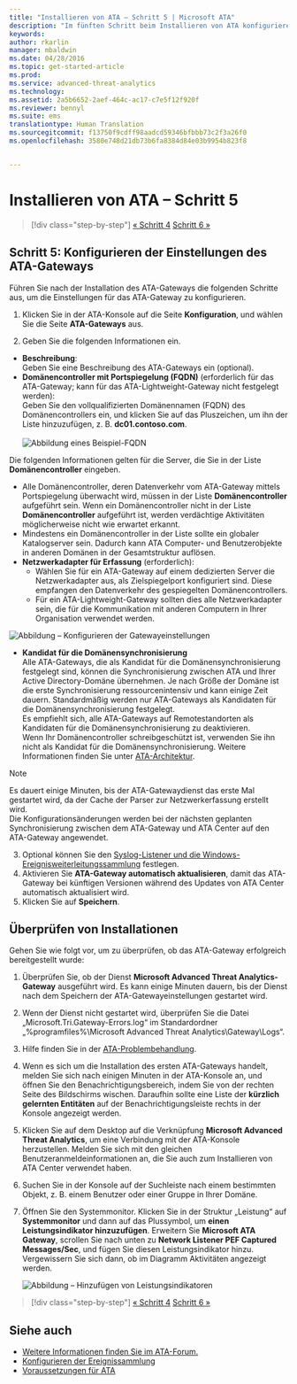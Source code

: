 ```yaml
---
title: "Installieren von ATA – Schritt 5 | Microsoft ATA"
description: "Im fünften Schritt beim Installieren von ATA konfigurieren Sie die Einstellungen für das ATA-Gateway."
keywords: 
author: rkarlin
manager: mbaldwin
ms.date: 04/28/2016
ms.topic: get-started-article
ms.prod: 
ms.service: advanced-threat-analytics
ms.technology: 
ms.assetid: 2a5b6652-2aef-464c-ac17-c7e5f12f920f
ms.reviewer: bennyl
ms.suite: ems
translationtype: Human Translation
ms.sourcegitcommit: f13750f9cdff98aadcd59346bfbbb73c2f3a26f0
ms.openlocfilehash: 3580e748d21db73b6fa8384d84e03b9954b823f8


---
```


# Installieren von ATA – Schritt 5

>[!div class="step-by-step"]
[« Schritt 4](install-ata-step4.md)
[Schritt 6 »](install-ata-step6.md)


## Schritt 5: Konfigurieren der Einstellungen des ATA-Gateways
Führen Sie nach der Installation des ATA-Gateways die folgenden Schritte aus, um die Einstellungen für das ATA-Gateway zu konfigurieren.

1.  Klicken Sie in der ATA-Konsole auf die Seite **Konfiguration**, und wählen Sie die Seite **ATA-Gateways** aus.

2.  Geben Sie die folgenden Informationen ein.

  - **Beschreibung**: <br>Geben Sie eine Beschreibung des ATA-Gateways ein (optional).
  - **Domänencontroller mit Portspiegelung (FQDN)** (erforderlich für das ATA-Gateway; kann für das ATA-Lightweight-Gateway nicht festgelegt werden): <br>Geben Sie den vollqualifizierten Domänennamen (FQDN) des Domänencontrollers ein, und klicken Sie auf das Pluszeichen, um ihn der Liste hinzuzufügen, z. B. **dc01.contoso.com**.<br /><br />![Abbildung eines Beispiel-FQDN](media/ATAGWDomainController.png)

Die folgenden Informationen gelten für die Server, die Sie in der Liste **Domänencontroller** eingeben.

- Alle Domänencontroller, deren Datenverkehr vom ATA-Gateway mittels Portspiegelung überwacht wird, müssen in der Liste **Domänencontroller** aufgeführt sein. Wenn ein Domänencontroller nicht in der Liste **Domänencontroller** aufgeführt ist, werden verdächtige Aktivitäten möglicherweise nicht wie erwartet erkannt.
- Mindestens ein Domänencontroller in der Liste sollte ein globaler Katalogserver sein. Dadurch kann ATA Computer- und Benutzerobjekte in anderen Domänen in der Gesamtstruktur auflösen.
- **Netzwerkadapter für Erfassung** (erforderlich):<br>
     - Wählen Sie für ein ATA-Gateway auf einem dedizierten Server die Netzwerkadapter aus, als Zielspiegelport konfiguriert sind. Diese empfangen den Datenverkehr des gespiegelten Domänencontrollers.
     - Für ein ATA-Lightweight-Gateway sollten dies alle Netzwerkadapter sein, die für die Kommunikation mit anderen Computern in Ihrer Organisation verwendet werden.

![Abbildung – Konfigurieren der Gatewayeinstellungen](media/ATA-Config-GW-Settings.jpg)

 - **Kandidat für die Domänensynchronisierung**<br>
Alle ATA-Gateways, die als Kandidat für die Domänensynchronisierung festgelegt sind, können die Synchronisierung zwischen ATA und Ihrer Active Directory-Domäne übernehmen. Je nach Größe der Domäne ist die erste Synchronisierung ressourcenintensiv und kann einige Zeit dauern. Standardmäßig werden nur ATA-Gateways als Kandidaten für die Domänensynchronisierung festgelegt. <br>Es empfiehlt sich, alle ATA-Gateways auf Remotestandorten als Kandidaten für die Domänensynchronisierung zu deaktivieren.<br>Wenn Ihr Domänencontroller schreibgeschützt ist, verwenden Sie ihn nicht als Kandidat für die Domänensynchronisierung. Weitere Informationen finden Sie unter [ATA-Architektur](/advanced-threat-analytics/plan-design/ata-architecture#ata-lightweight-gateway-features).

> [!NOTE] 
> Es dauert einige Minuten, bis der ATA-Gatewaydienst das erste Mal gestartet wird, da der Cache der Parser zur Netzwerkerfassung erstellt wird.<br>
> Die Konfigurationsänderungen werden bei der nächsten geplanten Synchronisierung zwischen dem ATA-Gateway und ATA Center auf den ATA-Gateway angewendet.



    

3. Optional können Sie den [Syslog-Listener und die Windows-Ereignisweiterleitungssammlung](configure-event-collection.md) festlegen. 
4. Aktivieren Sie **ATA-Gateway automatisch aktualisieren**, damit das ATA-Gateway bei künftigen Versionen während des Updates von ATA Center automatisch aktualisiert wird.
3.  Klicken Sie auf **Speichern**.


## Überprüfen von Installationen
Gehen Sie wie folgt vor, um zu überprüfen, ob das ATA-Gateway erfolgreich bereitgestellt wurde:

1.  Überprüfen Sie, ob der Dienst **Microsoft Advanced Threat Analytics-Gateway** ausgeführt wird. Es kann einige Minuten dauern, bis der Dienst nach dem Speichern der ATA-Gatewayeinstellungen gestartet wird.

2.  Wenn der Dienst nicht gestartet wird, überprüfen Sie die Datei „Microsoft.Tri.Gateway-Errors.log“ im Standardordner „%programfiles%\Microsoft Advanced Threat Analytics\Gateway\Logs“.

3.  Hilfe finden Sie in der [ATA-Problembehandlung](/advanced-threat-analytics/troubleshoot/troubleshooting-ata-known-errors).

4.  Wenn es sich um die Installation des ersten ATA-Gateways handelt, melden Sie sich nach einigen Minuten in der ATA-Konsole an, und öffnen Sie den Benachrichtigungsbereich, indem Sie von der rechten Seite des Bildschirms wischen. Daraufhin sollte eine Liste der **kürzlich gelernten Entitäten** auf der Benachrichtigungsleiste rechts in der Konsole angezeigt werden.

5.  Klicken Sie auf dem Desktop auf die Verknüpfung **Microsoft Advanced Threat Analytics**, um eine Verbindung mit der ATA-Konsole herzustellen. Melden Sie sich mit den gleichen Benutzeranmeldeinformationen an, die Sie auch zum Installieren von ATA Center verwendet haben.
6.  Suchen Sie in der Konsole auf der Suchleiste nach einem bestimmten Objekt, z. B. einem Benutzer oder einer Gruppe in Ihrer Domäne.
7.  Öffnen Sie den Systemmonitor. Klicken Sie in der Struktur „Leistung“ auf **Systemmonitor** und dann auf das Plussymbol, um **einen Leistungsindikator hinzuzufügen**. Erweitern Sie **Microsoft ATA Gateway**, scrollen Sie nach unten zu **Network Listener PEF Captured Messages/Sec**, und fügen Sie diesen Leistungsindikator hinzu. Vergewissern Sie sich dann, ob im Diagramm Aktivitäten angezeigt werden.

    ![Abbildung – Hinzufügen von Leistungsindikatoren](media/ATA-performance-monitoring-add-counters.png)


>[!div class="step-by-step"]
[« Schritt 4](install-ata-step4.md)
[Schritt 6 »](install-ata-step6.md)

## Siehe auch

- [Weitere Informationen finden Sie im ATA-Forum.](https://social.technet.microsoft.com/Forums/security/home?forum=mata)
- [Konfigurieren der Ereignissammlung](configure-event-collection.md)
- [Voraussetzungen für ATA](/advanced-threat-analytics/plan-design/ata-prerequisites)




<!--HONumber=Jul16_HO4-->


